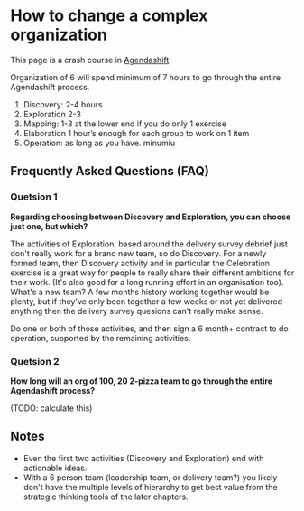 # How to change a complex organization

This page is a crash course in [Agendashift](https://www.agendashift.com/).

Organization of 6 will spend minimum of 7 hours to go through the entire Agendashift process.

1. Discovery: 2-4 hours
1. Exploration 2-3
1. Mapping: 1-3 at the lower end if you do only 1 exercise
1. Elaboration 1 hour’s enough for each group to work on 1 item
1. Operation: as long as you have. minumiu

## Frequently Asked Questions (FAQ)
### Quetsion 1
**Regarding choosing between Discovery and Exploration, you can choose just one, but which?**

The activities of Exploration, based around the delivery survey debrief just don't really work for a brand new team, so do Discovery. For a newly formed team, then Discovery activity and in particular the Celebration exercise is a great way for people to really share their different ambitions for their work. (It's also good for a long running effort in an organisation too). What's a new team? A few months history working together would be plenty, but if they've only been together a few weeks or not yet delivered anything then the delivery survey quesions can't really make sense.

Do one or both of those activities, and then sign a 6 month+ contract to do operation, supported by the remaining activities.

### Quetsion 2
**How long will an org of 100, 20 2-pizza team to go through the entire Agendashift process?**

 (TODO: calculate this)

## Notes

* Even the first two activities (Discovery and Exploration) end with actionable ideas.
* With a 6 person team (leadership team, or delivery team?) you likely don't have the multiple levels of hierarchy to get best value from the strategic thinking tools of the later chapters.
